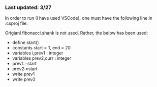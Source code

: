 ### Last updated: 3/27

In order to run (I have used VSCode), one must have the following line in .csproj file: 
<PackageReference Include="LLVMSharp.Interop" Version="15.0.0-beta1" />

Origianl fibonacci.shank is not used. Rather, the below has been used: 

- define start()
- constants start = 1, end = 20
- variables i,prev1 : integer
- variables prev2,curr : integer
-	 prev1:=start
-	 prev2:=start
-	 write prev1
-	 write prev2
